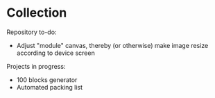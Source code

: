 # Collection

Repository to-do:
 - Adjust "module" canvas, thereby (or otherwise) make image resize according to device screen
  
  
Projects in progress:
  - 100 blocks generator
  - Automated packing list
